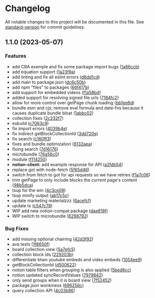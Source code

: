 # Changelog

All notable changes to this project will be documented in this file. See [standard-version](https://github.com/conventional-changelog/standard-version) for commit guidelines.

## 1.1.0 (2023-05-07)

### Features

- add CRA example and fix some package import bugs ([1a86ccb](https://github.com/3bases/notion/commit/1a86ccbe397610a6ee23ea9b00d9c68209e28010))
- add equation support ([1a23f9a](https://github.com/3bases/notion/commit/1a23f9abacf6a0eef6a5a650b6c0b427323742c6))
- add linting and fix all eslint errors ([d8dd1cd](https://github.com/3bases/notion/commit/d8dd1cd4c47bee78f8e97daa5f9146f4bdc1f267))
- add main to package.json ([dc6c50b](https://github.com/3bases/notion/commit/dc6c50b0208ec8b63e66e00ae9bca95906ecf89a))
- add npm "files" to packages ([66f417b](https://github.com/3bases/notion/commit/66f417bef264f07302b11d7f42092e848f23423d))
- add support for embedded videos ([f1a58bd](https://github.com/3bases/notion/commit/f1a58bd1b716f7a59aecf5b44dcea34ccbc603a7))
- added support for resolving signed file urls ([7184fc2](https://github.com/3bases/notion/commit/7184fc222b226c3b3420ec3c2d9384ee30383998))
- allow for more control over getPage chunk loading ([bb1ee6d](https://github.com/3bases/notion/commit/bb1ee6df9b3196bb219221dbcf7a934722caff6b))
- bundle esm and cjs; remove eval formula and date-fns because it causes duplicate bundle bloat ([1abbc02](https://github.com/3bases/notion/commit/1abbc0290defeda7b198f900255e5518dd3ab20a))
- collection fixes ([2c332f7](https://github.com/3bases/notion/commit/2c332f7651c7113a1fe5777908c9d2331e4f707e))
- esbuild ([c7063c9](https://github.com/3bases/notion/commit/c7063c9ddd8856c36af72d4864278a07d9d36aec))
- fix import errors ([4039b4e](https://github.com/3bases/notion/commit/4039b4e18848eb8dc0e3deb00a8245f24b534fc3))
- fix indirect getBlockCollectionId ([3dd720e](https://github.com/3bases/notion/commit/3dd720e71f06f2875fadb22241bec0aebb1af52c))
- fix search ([c160ff3](https://github.com/3bases/notion/commit/c160ff342e7e6c7af8c62746f8e2b509c26a3529))
- fixes and bundle optimization ([6132aea](https://github.com/3bases/notion/commit/6132aea57cf8f8ae14986dd89fdf22a51063d38f))
- fixing search ([7d16176](https://github.com/3bases/notion/commit/7d16176ab8f15f0b63dcd8cf15da41ef33014c8d))
- microbundle ([76a56c0](https://github.com/3bases/notion/commit/76a56c03333c6aa57147877a977311e99770f981))
- module ([f114250](https://github.com/3bases/notion/commit/f114250ca41e1894a2cbb5ff16b97800f866e0a4))
- **notion-client:** add example response for API ([a2fdb54](https://github.com/3bases/notion/commit/a2fdb54c22b1ff9777faea15f239b723420decdf))
- replace got with node-fetch ([5f65d46](https://github.com/3bases/notion/commit/5f65d46c45492e7db88594a50ecaae2cc96fdf86))
- switch from fetch to got for api requests so we have retries ([f1a7c06](https://github.com/3bases/notion/commit/f1a7c068a8873895156bbde6d22ecb528a425282))
- trim getPage to only include blocks the current page's content ([98b5dca](https://github.com/3bases/notion/commit/98b5dcabc55860df351e5c4e7ecf6123ef7ff16c))
- tsup for the win ([4c3ce09](https://github.com/3bases/notion/commit/4c3ce09b492f44d54826dc7aee6e000a39d9419e))
- tsup minify output ([ab17c5c](https://github.com/3bases/notion/commit/ab17c5cd90e25bb819702c3523bcd726068403fc))
- update marketing materialzzz ([6acefcf](https://github.com/3bases/notion/commit/6acefcf584b100414038b363847e2a406d3e1372))
- update ts ([c547c78](https://github.com/3bases/notion/commit/c547c783b95f0f05fc8b071888c64cd7cee367af))
- WIP add new notion-compat package ([dae818f](https://github.com/3bases/notion/commit/dae818fc37842405721faa470f73206a5c64fd25))
- WIP switch to microbundle ([6298792](https://github.com/3bases/notion/commit/6298792632d93efb3137b283b88cdc31bc407308))

### Bug Fixes

- add missing optional chaining ([42d3f92](https://github.com/3bases/notion/commit/42d3f92aa258b7f502c520c4ed5ea9445553a508))
- ava tests ([1f8650f](https://github.com/3bases/notion/commit/1f8650f32a76c6b996ef22573163b0d16fb09677))
- board collection view ([5a7efc5](https://github.com/3bases/notion/commit/5a7efc54bba827e139720a4ba9bd1fa030a35aa4))
- collection block ids ([229203b](https://github.com/3bases/notion/commit/229203b3c1cf246c99138337b787d43b3ee52b5d))
- differentiate btwn youtube embeds and video embeds ([1054ee9](https://github.com/3bases/notion/commit/1054ee9b078d5dae41225c22a56421d3282aa578))
- getBlockCollectionId ([d500622](https://github.com/3bases/notion/commit/d5006221135746dfd0f51bd091102e8826363916))
- notion table filters when grouping is also applied ([5bed8cc](https://github.com/3bases/notion/commit/5bed8cc5605281d55a38b826d5e1e5173e07bfa0))
- notion updated syncRecordValues ([7979842](https://github.com/3bases/notion/commit/797984266a1aa5f8a7c184ea06b1af6e38ca7eac))
- only send groups when it is board view ([7f52452](https://github.com/3bases/notion/commit/7f52452c533142472872c1231990ad50f944043e))
- package.json wonkiness ([696256c](https://github.com/3bases/notion/commit/696256c6672c22b928c9961afb664e9b0e9142b9))
- query collection API ([4c03b96](https://github.com/3bases/notion/commit/4c03b96e4d92549b411a29b7ffcfbfbdb364fdb5))
